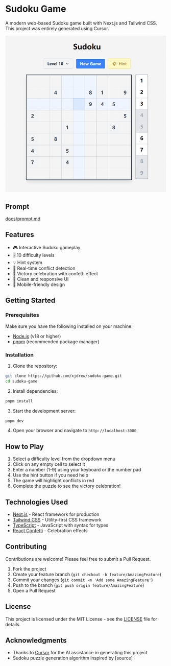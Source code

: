 # Sudoku Game

A modern web-based Sudoku game built with Next.js and Tailwind CSS. This project was entirely generated using Cursor.

![Sudoku Game Screenshot](docs/screenshot.png)

## Prompt

[docs/prompt.md](docs/prompt.md)

## Features

- 🎮 Interactive Sudoku gameplay
- 🎚️ 10 difficulty levels
- 💡 Hint system
- 🎯 Real-time conflict detection
- 🎉 Victory celebration with confetti effect
- 🎨 Clean and responsive UI
- 📱 Mobile-friendly design

## Getting Started

### Prerequisites

Make sure you have the following installed on your machine:

- [Node.js](https://nodejs.org/) (v18 or higher)
- [pnpm](https://pnpm.io/) (recommended package manager)

### Installation

1. Clone the repository:

```bash
git clone https://github.com/xjdrew/sudoku-game.git
cd sudoku-game
```

2. Install dependencies:

```bash
pnpm install
```

3. Start the development server:

```bash
pnpm dev
```

4. Open your browser and navigate to `http://localhost:3000`

## How to Play

1. Select a difficulty level from the dropdown menu
2. Click on any empty cell to select it
3. Enter a number (1-9) using your keyboard or the number pad
4. Use the hint button if you need help
5. The game will highlight conflicts in red
6. Complete the puzzle to see the victory celebration!

## Technologies Used

- [Next.js](https://nextjs.org/) - React framework for production
- [Tailwind CSS](https://tailwindcss.com/) - Utility-first CSS framework
- [TypeScript](https://www.typescriptlang.org/) - JavaScript with syntax for types
- [React Confetti](https://www.npmjs.com/package/react-confetti) - Celebration effects

## Contributing

Contributions are welcome! Please feel free to submit a Pull Request.

1. Fork the project
2. Create your feature branch (`git checkout -b feature/AmazingFeature`)
3. Commit your changes (`git commit -m 'Add some AmazingFeature'`)
4. Push to the branch (`git push origin feature/AmazingFeature`)
5. Open a Pull Request

## License

This project is licensed under the MIT License - see the [LICENSE](LICENSE) file for details.

## Acknowledgments

- Thanks to [Cursor](https://cursor.so/) for the AI assistance in generating this project
- Sudoku puzzle generation algorithm inspired by [source]

